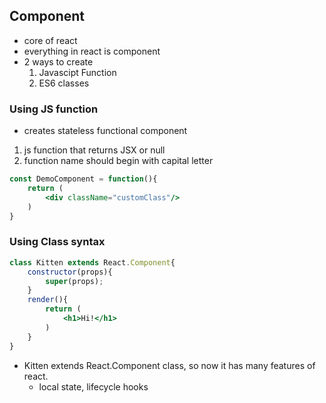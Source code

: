 ## Component
- core of react
- everything in react is component
- 2 ways to create
    1. Javascipt Function
    2. ES6 classes

### Using JS function
- creates stateless functional component
1. js function that returns JSX or null
2. function name should begin with capital letter
```jsx
const DemoComponent = function(){
    return (
        <div className="customClass"/>
    )
}
```

### Using Class syntax
```jsx
class Kitten extends React.Component{
    constructor(props){
        super(props);
    }
    render(){
        return (
            <h1>Hi!</h1>
        )
    }
}
```
- Kitten extends React.Component class, so now it has many features of react.
  - local state, lifecycle hooks